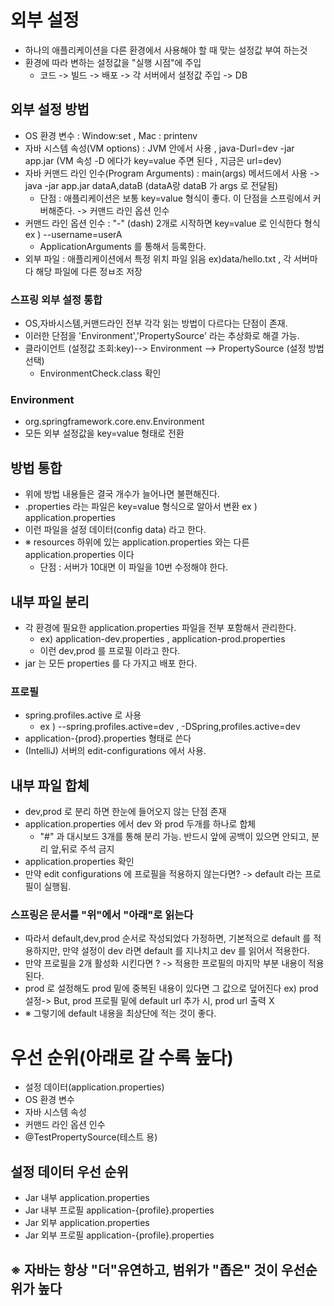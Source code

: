 # 외부 설정

- 하나의 애플리케이션을 다른 환경에서 사용해야 할 때 맞는 설정값 부여 하는것
- 환경에 따라 변하는 설정값을 "실행 시점"에 주입
    - 코드 -> 빌드 -> 배포 -> 각 서버에서 설정값 주입 -> DB

## 외부 설정 방법

- OS 환경 변수 : Window:set , Mac : printenv
- 자바 시스템 속성(VM options) : JVM 안에서 사용 , java-Durl=dev -jar app.jar (VM 속성 -D 에다가 key=value 주면 된다 , 지금은 url=dev)
- 자바 커맨드 라인 인수(Program Arguments) : main(args) 메서드에서 사용 -> java -jar app.jar dataA,dataB (dataA랑 dataB 가 args 로 전달됨)
    - 단점 : 애플리케이션은 보통 key=value 형식이 좋다. 이 단점을 스프링에서 커버해준다. -> 커맨드 라인 옵션 인수
- 커맨드 라인 옵션 인수 : "-" (dash) 2개로 시작하면 key=value 로 인식한다 형식 ex ) --username=userA
    - ApplicationArguments 를 통해서 등록한다.
- 외부 파일 : 애플리케이션에서 특정 위치 파일 읽음 ex)data/hello.txt , 각 서버마다 해당 파일에 다른 정ㅂ조 저장

### 스프링 외부 설정 통합

- OS,자바시스템,커맨드라인 전부 각각 읽는 방법이 다르다는 단점이 존재.
- 이러한 단점을 'Environment','PropertySource' 라는 추상화로 해결 가능.
- 클라이언트 (설정값 조회:key)--> Environment --> PropertySource (설정 방법 선택)
    - EnvironmentCheck.class 확인

### Environment

- org.springframework.core.env.Environment
- 모든 외부 설정값을 key=value 형태로 전환

## 방법 통합

- 위에 방법 내용들은 결국 개수가 늘어나면 불편해진다.
- .properties 라는 파일은 key=value 형식으로 알아서 변환 ex ) application.properties
- 이런 파일을 설정 데이터(config data) 라고 한다.
- ※ resources 하위에 있는 application.properties 와는 다른 application.properties 이다
    - 단점 : 서버가 10대면 이 파일을 10번 수정해야 한다.

## 내부 파일 분리

- 각 환경에 필요한 application.properties 파일을 전부 포함해서 관리한다.
    - ex) application-dev.properties , application-prod.properties
    - 이런 dev,prod 를 프로필 이라고 한다.
- jar 는 모든 properties 를 다 가지고 배포 한다.

### 프로필

- spring.profiles.active 로 사용
    - ex ) --spring.profiles.active=dev , -DSpring,profiles.active=dev
- application-{prod}.properties 형태로 쓴다
- (IntelliJ) 서버의 edit-configurations 에서 사용.

## 내부 파일 합체

- dev,prod 로 분리 하면 한눈에 들어오지 않는 단점 존재
- application.properties 에서 dev 와 prod 두개를 하나로 합체
    - "#" 과 대시보드 3개를 통해 분리 가능. 반드시 앞에 공백이 있으면 안되고, 분리 앞,뒤로 주석 금지
- application.properties 확인
- 만약 edit configurations 에 프로필을 적용하지 않는다면? -> default 라는 프로필이 실행됨.

### 스프링은 문서를 "위"에서 "아래"로 읽는다

- 따라서 default,dev,prod 순서로 작성되었다 가정하면, 기본적으로 default 를 적용하지만, 만약 설정이 dev 라면 default 를 지나치고 dev 를 읽어서 적용한다.
- 만약 프로필을 2개 활성화 시킨다면 ? -> 적용한 프로필의 마지막 부분 내용이 적용된다.
- prod 로 설정해도 prod 밑에 중복된 내용이 있다면 그 값으로 덮어진다 ex) prod 설정-> But, prod 프로필 밑에 default url 추가 시, prod url 출력 X
- ※ 그렇기에 default 내용을 최상단에 적는 것이 좋다.

# 우선 순위(아래로 갈 수록 높다)

- 설정 데이터(application.properties)
- OS 환경 변수
- 자바 시스템 속성
- 커맨드 라인 옵션 인수
- @TestPropertySource(테스트 용)

## 설정 데이터 우선 순위

- Jar 내부 application.properties
- Jar 내부 프로필 application-{profile}.properties
- Jar 외부 application.properties
- Jar 외부 프로필 application-{profile}.properties

## ※ 자바는 항상 "더"유연하고, 범위가 "좁은" 것이 우선순위가 높다
